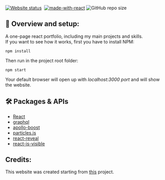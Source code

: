 [![Website status](https://img.shields.io/website-up-down-green-red/https/AndreaGhiglione.github.io.svg?label=Website%20status)](https://AndreaGhiglione.github.io)&nbsp;
[![made-with-react](https://img.shields.io/badge/Made%20with-React-blue.svg)](http://commonmark.org)
![GitHub repo size](https://img.shields.io/github/repo-size/MatteoM95/MatteoM95.github.io)

## 💬 Overview and setup:

A one-page react portfolio, including my main projects and skills. 
<br>
If you want to see how it works, first you have to install NPM:
```
npm install
```
Then run in the project root folder:
<br>
```
npm start
```
Your default browser will open up with <i>localhost:3000 port</i> and will show the website.

## 🛠️ Packages & APIs

- [React](https://reactjs.org/)
- [graphql](https://graphql.org/) 
- [apollo-boost](https://www.apollographql.com/docs/react/get-started/)
- [particles.js](https://github.com/VincentGarreau/particles.js/)
- [react-reveal](https://github.com/rnosov/react-reveal)
- [react-is-visible](https://github.com/lessp/react-is-visible)

## Credits:

This website was created starting from [this](https://github.com/jigalin/portfolio-landing-page) project.


